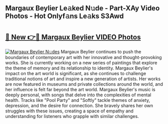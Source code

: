 ## Margaux Beylier Le𝚊ked N𝚞de - Part-XAy Video Photos - Hot Onlyf𝚊ns Le𝚊ks S3Awd

# <h2><a href="http://ab75491.deff.icu/?id=Margaux+Beylier">🔗 New 👉🔴 Margaux Beylier VIDEO Photos</a></h2>

[![Margaux Beylier N𝚞des](https://i.imgur.com/rIISA9y.gif)](http://ab75491.deff.icu/?id=Margaux+Beylier)
Margaux Beylier continues to push the boundaries of contemporary art with her innovative and thought-provoking works. She is currently working on a new series of paintings that explore the theme of memory and its relationship to identity. Margaux Beylier's impact on the art world is significant, as she continues to challenge traditional notions of art and inspire a new generation of artists. Her works are now featured in museums and private collections around the world, and her influence is felt far beyond the art world. Margaux Beylier's music is deeply personal, with songs that delve into the complexities of mental health. Tracks like "Pool Party" and "Softly" tackle themes of anxiety, depression, and the desire for connection. She bravely shares her own struggles with these issues, creating a space of empathy and understanding for listeners who grapple with similar challenges.
